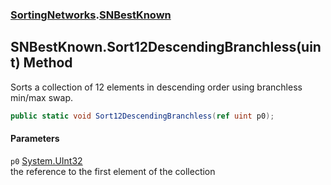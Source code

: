 ### [SortingNetworks](./SortingNetworks.md 'SortingNetworks').[SNBestKnown](./SortingNetworks-SNBestKnown.md 'SortingNetworks.SNBestKnown')
## SNBestKnown.Sort12DescendingBranchless(uint) Method
Sorts a collection of 12 elements in descending order using branchless min/max swap.  
```csharp
public static void Sort12DescendingBranchless(ref uint p0);
```
#### Parameters
<a name='SortingNetworks-SNBestKnown-Sort12DescendingBranchless(uint)-p0'></a>
`p0` [System.UInt32](https://docs.microsoft.com/en-us/dotnet/api/System.UInt32 'System.UInt32')  
the reference to the first element of the collection  
  
